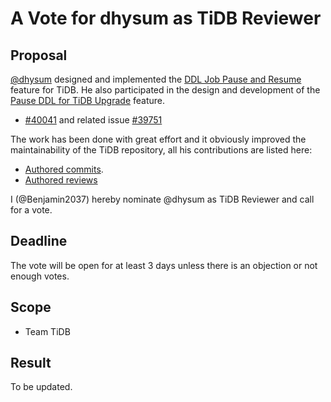 # A Vote for dhysum as TiDB Reviewer

## Proposal

[@dhysum](https://github.com/dhysum) designed and implemented the [DDL Job Pause and Resume](https://github.com/pingcap/tidb/issues/40041) feature for TiDB. He also participated in the design and development of the [Pause DDL for TiDB Upgrade](https://github.com/pingcap/tidb/issues/39751) feature.

* [#40041](https://github.com/pingcap/tidb/issues/40041) and related issue [#39751](https://github.com/pingcap/tidb/pull/39751)

The work has been done with great effort and it obviously improved the maintainability of the TiDB repository, all his contributions are listed here:

* [Authored commits](https://github.com/pingcap/tidb/commits?author=dhysum).
* [Authored reviews](https://github.com/pingcap/tidb/pulls?q=is%3Apr+reviewed-by%3Adhysum)

I (@Benjamin2037) hereby nominate @dhysum as TiDB Reviewer and call for a vote.

## Deadline

The vote will be open for at least 3 days unless there is an objection or not enough votes.

## Scope

* Team TiDB

## Result

To be updated.
